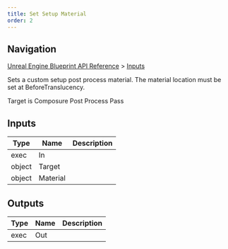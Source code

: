 ```yaml
---
title: Set Setup Material
order: 2
---
```

## Navigation

[Unreal Engine Blueprint API Reference](https://dev.epicgames.com/documentation/en-us/unreal-engine/BlueprintAPI) > [Inputs](https://dev.epicgames.com/documentation/en-us/unreal-engine/BlueprintAPI/Inputs)

Sets a custom setup post process material. The material location must be set at BeforeTranslucency.

Target is Composure Post Process Pass

## Inputs

| Type | Name | Description |
| --- | --- | --- |
| exec | In |  |
| object | Target |  |
| object | Material |  |

## Outputs

| Type | Name | Description |
| --- | --- | --- |
| exec | Out |  |
